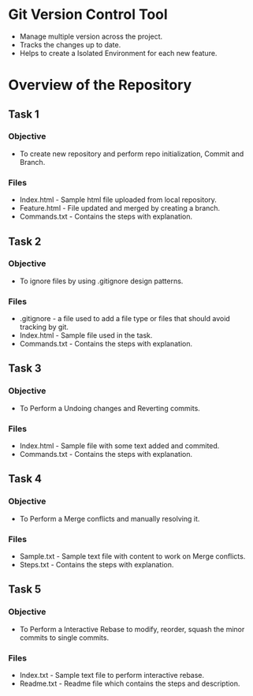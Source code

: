 # Git Version Control Tool
  - Manage multiple version across the project.
  - Tracks the changes up to date.
  - Helps to create a Isolated Environment for each new feature.
# Overview of the Repository
## Task 1
### Objective
- To create new repository and perform repo initialization, Commit and Branch. 
### Files
- Index.html - Sample html file uploaded from local repository.
- Feature.html - File updated and merged by creating a branch.
- Commands.txt - Contains the steps with explanation.

## Task 2
### Objective
- To ignore files by using .gitignore design patterns.
### Files
- .gitignore - a file used to add a file type or files that should avoid tracking by git.
- Index.html - Sample file used in the task.
- Commands.txt - Contains the steps with explanation.

## Task 3
### Objective
- To Perform a Undoing changes and Reverting commits.
### Files
- Index.html - Sample file with some text added and commited.
- Commands.txt - Contains the steps with explanation.

## Task 4
### Objective
- To Perform a Merge conflicts and manually resolving it.
### Files
- Sample.txt - Sample text file with content to work on Merge conflicts.
- Steps.txt - Contains the steps with explanation.
## Task 5
### Objective
- To Perform a Interactive Rebase to modify, reorder, squash the minor commits to single commits.
### Files 
- Index.txt - Sample text file to perform interactive rebase. 
- Readme.txt - Readme file which contains the steps and description.
